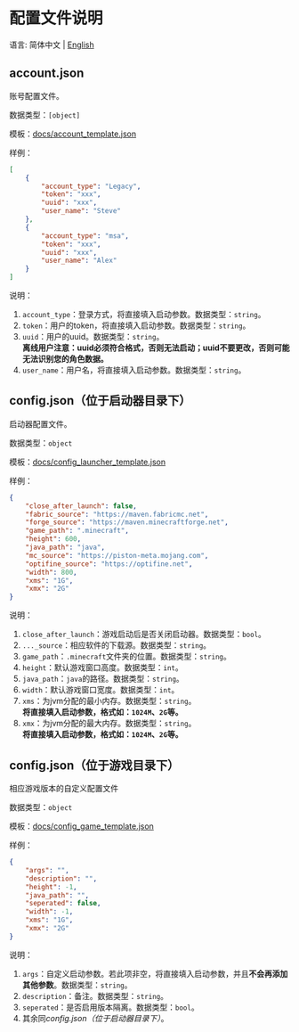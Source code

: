 # 配置文件说明
语言: 简体中文 | [English](README_EN.md)

## account.json
账号配置文件。

数据类型：`[object]`

模板：[docs/account_template.json](account_template.json)

样例：
```json
[
    {
        "account_type": "Legacy",
        "token": "xxx",
        "uuid": "xxx",
        "user_name": "Steve"
    }, 
    {
        "account_type": "msa",
        "token": "xxx",
        "uuid": "xxx",
        "user_name": "Alex"
    }
]
```
说明：
1. `account_type`：登录方式，将直接填入启动参数。数据类型：`string`。
2. `token`：用户的token，将直接填入启动参数。数据类型：`string`。
3. `uuid`：用户的uuid。数据类型：`string`。  
**离线用户注意：uuid必须符合格式，否则无法启动；uuid不要更改，否则可能无法识别您的角色数据。**
4. `user_name`：用户名，将直接填入启动参数。数据类型：`string`。

## config.json（位于启动器目录下）
启动器配置文件。

数据类型：`object`

模板：[docs/config_launcher_template.json](config_launcher_template.json)

样例：
```json
{
    "close_after_launch": false,
    "fabric_source": "https://maven.fabricmc.net",
    "forge_source": "https://maven.minecraftforge.net",
    "game_path": ".minecraft",
    "height": 600,
    "java_path": "java",
    "mc_source": "https://piston-meta.mojang.com",
    "optifine_source": "https://optifine.net",
    "width": 800,
    "xms": "1G", 
    "xmx": "2G"
}
```

说明：
1. `close_after_launch`：游戏启动后是否关闭启动器。数据类型：`bool`。
2. `..._source`：相应软件的下载源。数据类型：`string`。
3. `game_path`：`.minecraft`文件夹的位置。数据类型：`string`。
4. `height`：默认游戏窗口高度。数据类型：`int`。
5. `java_path`：`java`的路径。数据类型：`string`。
6. `width`：默认游戏窗口宽度。数据类型：`int`。
7. `xms`：为jvm分配的最小内存。数据类型：`string`。  
**将直接填入启动参数，格式如：`1024M`、`2G`等。**
8. `xmx`：为jvm分配的最大内存。数据类型：`string`。  
**将直接填入启动参数，格式如：`1024M`、`2G`等。**

## config.json（位于游戏目录下）
相应游戏版本的自定义配置文件

数据类型：`object`

模板：[docs/config_game_template.json](config_game_template.json)

样例：
```json
{
    "args": "",
    "description": "",
    "height": -1,
    "java_path": "",
    "seperated": false,
    "width": -1,
    "xms": "1G",
    "xmx": "2G"
}
```
说明：
1. `args`：自定义启动参数。若此项非空，将直接填入启动参数，并且**不会再添加其他参数**。数据类型：`string`。
2. `description`：备注。数据类型：`string`。
3. `seperated`：是否启用版本隔离。数据类型：`bool`。
4. 其余同*config.json（位于启动器目录下）*。
